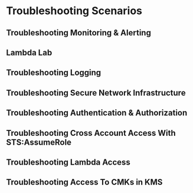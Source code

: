 # Troubleshooting Scenarios

## Troubleshooting Monitoring & Alerting


## Lambda Lab


## Troubleshooting Logging


## Troubleshooting Secure Network Infrastructure


## Troubleshooting Authentication & Authorization


## Troubleshooting Cross Account Access With STS:AssumeRole


## Troubleshooting Lambda Access


## Troubleshooting Access To CMKs in KMS
